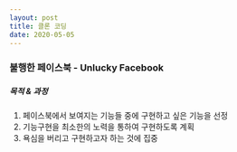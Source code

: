 ```yaml
---
layout: post
title: 클론 코딩
date: 2020-05-05
---
```


### 불행한 페이스북 - Unlucky Facebook



##### 목적 & 과정

1. 페이스북에서 보여지는 기능들 중에 구현하고 싶은 기능을 선정
2. 기능구현을 최소한의 노력을 통하여 구현하도록 계획
3. 욕심을 버리고 구현하고자 하는 것에 집중